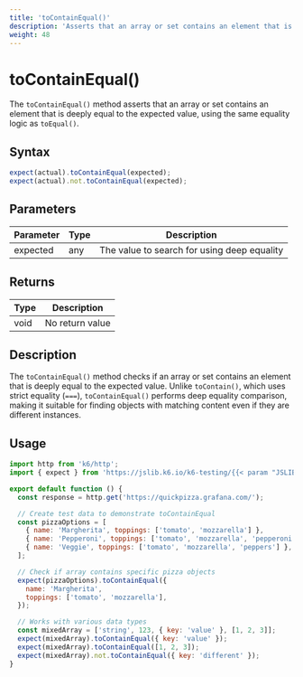 ```yaml
---
title: 'toContainEqual()'
description: 'Asserts that an array or set contains an element that is deeply equal to the expected value'
weight: 48
---
```


# toContainEqual()

The `toContainEqual()` method asserts that an array or set contains an element that is deeply equal to the expected value, using the same equality logic as `toEqual()`.

## Syntax

<!-- eslint-skip -->

```javascript
expect(actual).toContainEqual(expected);
expect(actual).not.toContainEqual(expected);
```

## Parameters

| Parameter | Type | Description                                 |
| --------- | ---- | ------------------------------------------- |
| expected  | any  | The value to search for using deep equality |

## Returns

| Type | Description     |
| ---- | --------------- |
| void | No return value |

## Description

The `toContainEqual()` method checks if an array or set contains an element that is deeply equal to the expected value. Unlike `toContain()`, which uses strict equality (`===`), `toContainEqual()` performs deep equality comparison, making it suitable for finding objects with matching content even if they are different instances.

## Usage

<!-- md-k6:skip -->

```javascript
import http from 'k6/http';
import { expect } from 'https://jslib.k6.io/k6-testing/{{< param "JSLIB_TESTING_VERSION" >}}/index.js';

export default function () {
  const response = http.get('https://quickpizza.grafana.com/');

  // Create test data to demonstrate toContainEqual
  const pizzaOptions = [
    { name: 'Margherita', toppings: ['tomato', 'mozzarella'] },
    { name: 'Pepperoni', toppings: ['tomato', 'mozzarella', 'pepperoni'] },
    { name: 'Veggie', toppings: ['tomato', 'mozzarella', 'peppers'] },
  ];

  // Check if array contains specific pizza objects
  expect(pizzaOptions).toContainEqual({
    name: 'Margherita',
    toppings: ['tomato', 'mozzarella'],
  });

  // Works with various data types
  const mixedArray = ['string', 123, { key: 'value' }, [1, 2, 3]];
  expect(mixedArray).toContainEqual({ key: 'value' });
  expect(mixedArray).toContainEqual([1, 2, 3]);
  expect(mixedArray).not.toContainEqual({ key: 'different' });
}
```

